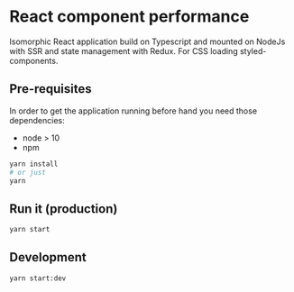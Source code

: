 # React component performance

Isomorphic React application build on Typescript and mounted on NodeJs with
SSR and state management with Redux. For CSS loading styled-components.

## Pre-requisites

In order to get the application running 
before hand you need those dependencies:

- node > 10
- npm 

```bash
yarn install
# or just 
yarn
```

## Run it (production)

```bash
yarn start
``` 

## Development

```bash
yarn start:dev
```
